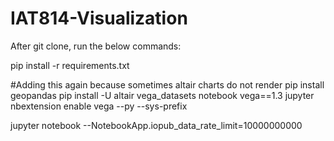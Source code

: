 # IAT814-Visualization

After git clone, run the below commands:

pip install -r requirements.txt

#Adding this again because sometimes altair charts do not render
pip install geopandas
pip install -U altair vega_datasets notebook vega==1.3
jupyter nbextension enable vega --py --sys-prefix

jupyter notebook --NotebookApp.iopub_data_rate_limit=10000000000
